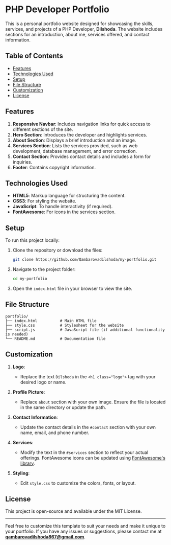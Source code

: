 # PHP Developer Portfolio

This is a personal portfolio website designed for showcasing the skills, services, and projects of a PHP Developer, **Dilshoda**. The website includes sections for an introduction, about me, services offered, and contact information.

## Table of Contents
- [Features](#features)
- [Technologies Used](#technologies-used)
- [Setup](#setup)
- [File Structure](#file-structure)
- [Customization](#customization)
- [License](#license)

## Features

1. **Responsive Navbar**: Includes navigation links for quick access to different sections of the site.
2. **Hero Section**: Introduces the developer and highlights services.
3. **About Section**: Displays a brief introduction and an image.
4. **Services Section**: Lists the services provided, such as web development, database management, and error correction.
5. **Contact Section**: Provides contact details and includes a form for inquiries.
6. **Footer**: Contains copyright information.

## Technologies Used

- **HTML5**: Markup language for structuring the content.
- **CSS3**: For styling the website.
- **JavaScript**: To handle interactivity (if required).
- **FontAwesome**: For icons in the services section.

## Setup

To run this project locally:

1. Clone the repository or download the files:
   ```bash
   git clone https://github.com/Qambarovadilshoda/my-portfolio.git
   ```
2. Navigate to the project folder:
   ```bash
   cd my-portfolio
   ```
3. Open the `index.html` file in your browser to view the site.

## File Structure

```
portfolio/
├── index.html          # Main HTML file
├── style.css           # Stylesheet for the website
├── script.js           # JavaScript file (if additional functionality is needed)
└── README.md           # Documentation file
```

## Customization

1. **Logo**:
   - Replace the text `Dilshoda` in the `<h1 class="logo">` tag with your desired logo or name.

2. **Profile Picture**:
   - Replace `about` section with your own image. Ensure the file is located in the same directory or update the path.

3. **Contact Information**:
   - Update the contact details in the `#contact` section with your own name, email, and phone number.

4. **Services**:
   - Modify the text in the `#services` section to reflect your actual offerings. FontAwesome icons can be updated using [FontAwesome's library](https://fontawesome.com/icons).

5. **Styling**:
   - Edit `style.css` to customize the colors, fonts, or layout.

## License

This project is open-source and available under the MIT License.

---

Feel free to customize this template to suit your needs and make it unique to your portfolio. If you have any issues or suggestions, please contact me at **qambarovadilshoda867@gmail.com**.
